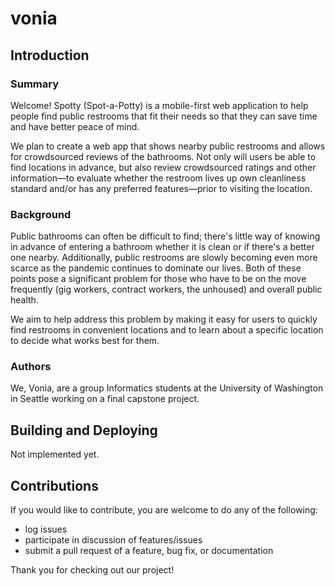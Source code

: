 # vonia

## Introduction

### Summary

Welcome! Spotty (Spot-a-Potty) is a mobile-first web application to help people find public restrooms that fit their needs so that they can save time and have better peace of mind.

We plan to create a web app that shows nearby public restrooms and allows for crowdsourced reviews of the bathrooms. Not only will users be able to find locations in advance, but also review crowdsourced ratings and other information—to evaluate whether the restroom lives up own cleanliness standard and/or has any preferred features—prior to visiting the location.

### Background

Public bathrooms can often be difficult to find; there's little way of knowing in advance of entering a bathroom whether it is clean or if there's a better one nearby. Additionally, public restrooms are slowly becoming even more scarce as the pandemic continues to dominate our lives. Both of these points pose a significant problem for those who have to be on the move frequently (gig workers, contract workers, the unhoused) and overall public health.

We aim to help address this problem by making it easy for users to quickly find restrooms in convenient locations and to learn about a specific location to decide what works best for them.

### Authors

We, Vonia, are a group Informatics students at the University of Washington in Seattle working on a final capstone project.

## Building and Deploying

Not implemented yet.

## Contributions

If you would like to contribute, you are welcome to do any of the following:
* log issues
* participate in discussion of features/issues
* submit a pull request of a feature, bug fix, or documentation

Thank you for checking out our project!
